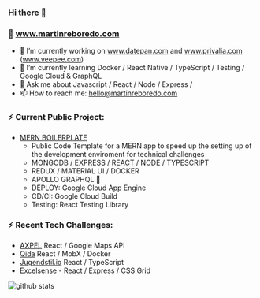 ### Hi there 👋

### 🌟 www.martinreboredo.com

- 🔭 I’m currently working on www.datepan.com and www.privalia.com (www.veepee.com)
- 🌱 I’m currently learning Docker / React Native / TypeScript / Testing / Google Cloud & GraphQL
- 💬 Ask me about Javascript / React / Node / Express / 
- 📫 How to reach me: hello@martinreboredo.com

### ⚡ Current Public Project:

- [MERN BOILERPLATE](https://github.com/martinrebo/boilerplate) 
  - Public Code Template for a MERN app to speed up the setting up of the development enviroment for technical challenges
  - MONGODB / EXPRESS / REACT / NODE / TYPESCRIPT
  - REDUX / MATERIAL UI / DOCKER
  - APOLLO GRAPHQL 🚧
  - DEPLOY: Google Cloud App Engine
  - CD/CI:  Google Cloud Build
  - Testing: React Testing Library
 
 ### ⚡ Recent Tech Challenges:

- [AXPEL](https://github.com/martinrebo/boilerplate) React / Google Maps API 
- [Qida](https://github.com/martinrebo/quida) React / MobX / Docker
- [Jugendstil.io](https://github.com/martinrebo/jugendstil) React / TypeScript
- [Excelsense](https://github.com/martinrebo/excelsense) -  React / Express / CSS Grid 



![github stats](https://github-readme-stats.vercel.app/api?username=martinrebo&show_icons=true)
